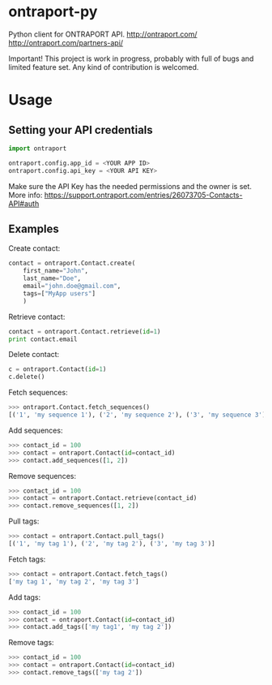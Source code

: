 ontraport-py
============

Python client for ONTRAPORT API.
http://ontraport.com/
http://ontraport.com/partners-api/

Important! This project is work in progress, probably with full of bugs and limited feature set.
Any kind of contribution is welcomed.


Usage
=====

Setting your API credentials
----------------------------
```python
import ontraport

ontraport.config.app_id = <YOUR APP ID>
ontraport.config.api_key = <YOUR API KEY>
```

Make sure the API Key has the needed permissions and the owner is set.
More info: https://support.ontraport.com/entries/26073705-Contacts-API#auth

Examples
--------
Create contact:

```python
contact = ontraport.Contact.create(
    first_name="John",
    last_name="Doe",
    email="john.doe@gmail.com",
    tags=["MyApp users"]
    )
```

Retrieve contact:

```python
contact = ontraport.Contact.retrieve(id=1)
print contact.email
```

Delete contact:

```python
c = ontraport.Contact(id=1)
c.delete()
```

Fetch sequences:

```python
>>> ontraport.Contact.fetch_sequences()
[('1', 'my sequence 1'), ('2', 'my sequence 2'), ('3', 'my sequence 3')]
```

Add sequences:

```python
>>> contact_id = 100
>>> contact = ontraport.Contact(id=contact_id)
>>> contact.add_sequences([1, 2])
```

Remove sequences:

```python
>>> contact_id = 100
>>> contact = ontraport.Contact.retrieve(contact_id)
>>> contact.remove_sequences([1, 2])
```

Pull tags:

```python
>>> contact = ontraport.Contact.pull_tags()
[('1', 'my tag 1'), ('2', 'my tag 2'), ('3', 'my tag 3')]
```

Fetch tags:

```python
>>> contact = ontraport.Contact.fetch_tags()
['my tag 1', 'my tag 2', 'my tag 3']
```

Add tags:

```python
>>> contact_id = 100
>>> contact = ontraport.Contact(id=contact_id)
>>> contact.add_tags(['my tag1', 'my tag 2'])
```

Remove tags:

```python
>>> contact_id = 100
>>> contact = ontraport.Contact(id=contact_id)
>>> contact.remove_tags(['my tag 2'])
```
